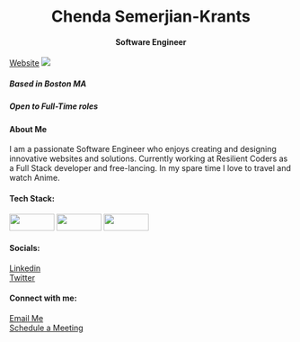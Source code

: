 
<h1 align="center">Chenda Semerjian-Krants</h1>
    <h4 align="center">Software Engineer</h4>
    <a target="_blank" href="https://semerjiankrants.netlify.app" align="center">Website</a>
     <img src="https://img.shields.io/badge/Profile_views-1500-blue"> 
    <h5>Based in Boston MA</h5>
    <h5>Open to Full-Time roles</h5>
    <h4>About Me</h4>
        <p>I am a passionate Software Engineer who enjoys creating and designing innovative websites and solutions. Currently working at Resilient Coders as a Full Stack developer and free-lancing. In my spare time I love to travel and watch Anime.</p>
    <h4>Tech Stack:</h4>
    <img src="https://img.shields.io/badge/html5-%23E34F26.svg?style=for-the-badge&logo=html5&logoColor=white" height="30px" width="80px">
    <img src="https://img.shields.io/badge/java-%23ED8B00.svg?style=for-the-badge&logo=openjdk&logoColor=white" height="30px" width="80px>
    <img src="https://img.shields.io/badge/node.js-6DA55F?style=for-the-badge&logo=node.js&logoColor=white">
    <img src="https://img.shields.io/badge/react-%2320232a.svg?style=for-the-badge&logo=react&logoColor=%2361DAFB" height="30px" width="80px">

   <h4>Socials:</h4>
   <span><a href="https://www.linkedin.com/in/chendasemerjiankrants/">Linkedin</a></span><br>
   <span><a href="https://x.com/Semerjian_Codes">Twitter</a></span>

   <h4>Connect with me:</h4>
    <span><a href="mailto:semerjiankrantschenda@gmail.com">Email Me</a></span><br>
    <span><a href="https://calendly.com/semerjiankrantschenda/coffee-chat">Schedule a Meeting</a></span>
   
    
  
   

